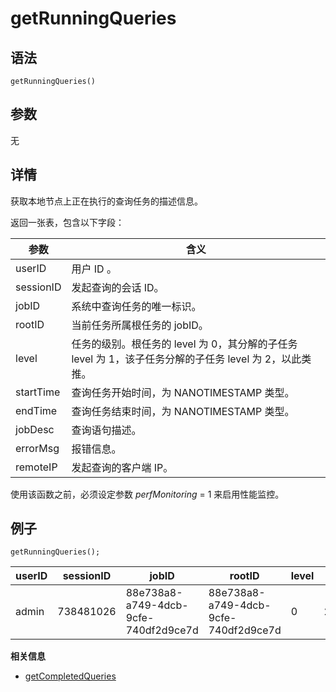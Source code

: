 # getRunningQueries

## 语法

`getRunningQueries()`

## 参数

无

## 详情

获取本地节点上正在执行的查询任务的描述信息。

返回一张表，包含以下字段：

| 参数 | 含义 |
| --- | --- |
| userID | 用户 ID 。 |
| sessionID | 发起查询的会话 ID。 |
| jobID | 系统中查询任务的唯一标识。 |
| rootID | 当前任务所属根任务的 jobID。 |
| level | 任务的级别。根任务的 level 为 0，其分解的子任务 level 为 1，该子任务分解的子任务 level 为 2，以此类推。 |
| startTime | 查询任务开始时间，为 NANOTIMESTAMP 类型。 |
| endTime | 查询任务结束时间，为 NANOTIMESTAMP 类型。 |
| jobDesc | 查询语句描述。 |
| errorMsg | 报错信息。 |
| remoteIP | 发起查询的客户端 IP。 |

使用该函数之前，必须设定参数 *perfMonitoring* = 1 来启用性能监控。

## 例子

```
getRunningQueries();
```

| userID | sessionID | jobID | rootID | level | startTime | endTime | jobDesc | errorMsg | remoteIP |
| --- | --- | --- | --- | --- | --- | --- | --- | --- | --- |
| admin | 738481026 | 88e738a8-a749-4dcb-9cfe-740df2d9ce7d | 88e738a8-a749-4dcb-9cfe-740df2d9ce7d | 0 | 2019.02.07T19:02:26.809905612 |  | select count(\*) as count from pt |  | 192.168.1.106 |

**相关信息**

* [getCompletedQueries](getCompletedQueries.html "getCompletedQueries")

